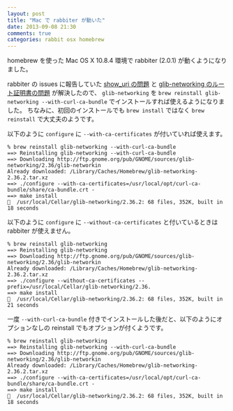 ```yaml
---
layout: post
title: "Mac で rabbiter が動いた"
date: 2013-09-08 21:30
comments: true
categories: rabbit osx homebrew
---
```

homebrew を使った Mac OS X 10.8.4 環境で rabbiter (2.0.1) が動くようになりました。

<!--more-->

rabbiter の issues に報告していた
[show_uri の問題](https://github.com/rabbit-shocker/rabbiter/issues/1)
と
[glib-networking のルート証明書の問題](https://github.com/rabbit-shocker/rabbiter/issues/2)
が解決したので、 `glib-networking` を `brew reinstall glib-networking --with-curl-ca-bundle` でインストールすれば使えるようになりました。
ちなみに、初回のインストールでも `brew install` ではなく `brew reinstall` で大丈夫のようです。

以下のように `configure` に `--with-ca-certificates` が付いていれば使えます。

```
% brew reinstall glib-networking --with-curl-ca-bundle
==> Reinstalling glib-networking --with-curl-ca-bundle
==> Downloading http://ftp.gnome.org/pub/GNOME/sources/glib-networking/2.36/glib-networkin
Already downloaded: /Library/Caches/Homebrew/glib-networking-2.36.2.tar.xz
==> ./configure --with-ca-certificates=/usr/local/opt/curl-ca-bundle/share/ca-bundle.crt -
==> make install
🍺  /usr/local/Cellar/glib-networking/2.36.2: 68 files, 352K, built in 18 seconds
```

以下のように `configure` に `--without-ca-certificates` と付いているときは rabbiter が使えません。

```
% brew reinstall glib-networking
==> Reinstalling glib-networking
==> Downloading http://ftp.gnome.org/pub/GNOME/sources/glib-networking/2.36/glib-networkin
Already downloaded: /Library/Caches/Homebrew/glib-networking-2.36.2.tar.xz
==> ./configure --without-ca-certificates --prefix=/usr/local/Cellar/glib-networking/2.36.
==> make install
🍺  /usr/local/Cellar/glib-networking/2.36.2: 68 files, 352K, built in 21 seconds
```

一度 `--with-curl-ca-bundle` 付きでインストールした後だと、以下のようにオプションなしの reinstall でもオプションが付くようです。

```
% brew reinstall glib-networking
==> Reinstalling glib-networking --with-curl-ca-bundle
==> Downloading http://ftp.gnome.org/pub/GNOME/sources/glib-networking/2.36/glib-networkin
Already downloaded: /Library/Caches/Homebrew/glib-networking-2.36.2.tar.xz
==> ./configure --with-ca-certificates=/usr/local/opt/curl-ca-bundle/share/ca-bundle.crt -
==> make install
🍺  /usr/local/Cellar/glib-networking/2.36.2: 68 files, 352K, built in 18 seconds
```
